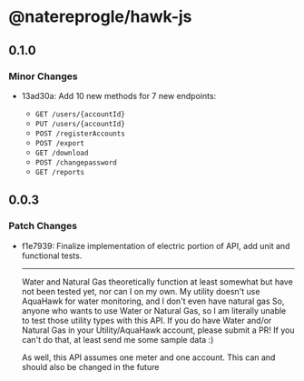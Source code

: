 # @natereprogle/hawk-js

## 0.1.0

### Minor Changes

- 13ad30a: Add 10 new methods for 7 new endpoints:

  - `GET /users/{accountId}`
  - `PUT /users/{accountId}`
  - `POST /registerAccounts`
  - `POST /export`
  - `GET /download`
  - `POST /changepassword`
  - `GET /reports`

## 0.0.3

### Patch Changes

- f1e7939: Finalize implementation of electric portion of API, add unit and functional tests.

  ***

  Water and Natural Gas theoretically function at least somewhat but have not been tested yet, nor can I on my own. My
  utility doesn't use AquaHawk for water monitoring, and I don't even have natural gas So, anyone who wants to use Water
  or Natural Gas, so I am literally unable to test those utility types with this API. If you do have Water and/or Natural
  Gas in your Utility/AquaHawk account, please submit a PR! If you can't do that, at least send me some sample data :)

  As well, this API assumes one meter and one account. This can and should also be changed in the future
